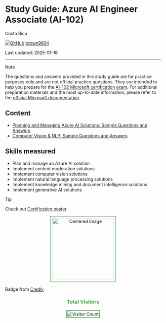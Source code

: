 # Study Guide: Azure AI Engineer Associate (AI-102)

Costa Rica

[![GitHub](https://img.shields.io/badge/--181717?logo=github&logoColor=ffffff)](https://github.com/)
[brown9804](https://github.com/brown9804)

Last updated: 2025-01-16

----------

> [!NOTE]
> The questions and answers provided in this study guide are for practice purposes only and are not official practice questions. They are intended to help you prepare for the [AI-102 Microsoft certification exam](https://learn.microsoft.com/en-us/credentials/certifications/azure-ai-engineer/?practice-assessment-type=certification). For additional preparation materials and the most up-to-date information, please refer to the [official Microsoft documentation](https://learn.microsoft.com/en-us/credentials/certifications/azure-ai-engineer/?practice-assessment-type=certification#certification-prepare-for-the-exam).

## Content

- [Planning and Managing Azure AI Solutions: Sample Questions and Answers](./0_AI-questions.md)
- [Computer Vision & NLP: Sample Questions and Answers](./1_CV_NLP-questions.md)

## Skills measured

- Plan and manage an Azure AI solution
- Implement content moderation solutions
- Implement computer vision solutions
- Implement natural language processing solutions
- Implement knowledge mining and document intelligence solutions
- Implement generative AI solutions

> [!TIP]
> Check out [Certification poster](https://arch-center.azureedge.net/Credentials/Certification-Poster-en-us.pdf)

<div align="center">
  <img src="https://github.com/user-attachments/assets/4774ca9d-0c2f-4016-8045-6135570356bc" alt="Centered Image" style="border: 2px solid #4CAF50; border-radius: 5px; padding: 5px; width: 200px;"/>
</div>

Badge from [Credly](https://www.credly.com/badges/ee262f47-bc55-4007-aae0-e7ebdfb156ad)

<div align="center">
  <h3 style="color: #4CAF50;">Total Visitors</h3>
  <img src="https://profile-counter.glitch.me/brown9804/count.svg" alt="Visitor Count" style="border: 2px solid #4CAF50; border-radius: 2px; padding: 2px;"/>
</div>
